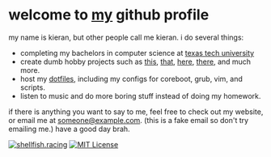 # welcome to [my](https://shellfish.racing "shellfish.racing") github profile

my name is kieran, but other people call me kieran. i do several things:
- completing my bachelors in computer science at [texas tech university](https://ttu.edu/)
- create dumb hobby projects such as [this](https://github.com/kieroid/bad-dwm), [that](https://github.com/kieroid/bad-dmenu), [here](https://github.com/kieroid/bad-st), [there](https://github.com/kieroid/shellfish.racing), and much more.
- host my [dotfiles](https://github.com/kieroid/kieroid), including my configs for coreboot, grub, vim, and scripts.
- listen to music and do more boring stuff instead of doing my homework.

if there is anything you want to say to me, feel free to check out my website, or email me at [someone@example.com](mailto:mailto:someone@example.com). (this is a fake email so don't try emailing me.)
have a good day brah.

[![shellfish.racing](https://img.shields.io/badge/shellfish.racing-FF0000)](https://shellfish.racing/) [![MIT License](https://img.shields.io/badge/License-MIT-green.svg)](https://choosealicense.com/licenses/mit/)



<!--
**kieroid/kieroid** is a ✨ _special_ ✨ repository because its `README.md` (this file) appears on your GitHub profile.

Here are some ideas to get you started:

- 🔭 I’m currently working on ...
- 🌱 I’m currently learning ...
- 👯 I’m looking to collaborate on ...
- 🤔 I’m looking for help with ...
- 💬 Ask me about ...
- 📫 How to reach me: ...
- 😄 Pronouns: ...
- ⚡ Fun fact: ...
-->
